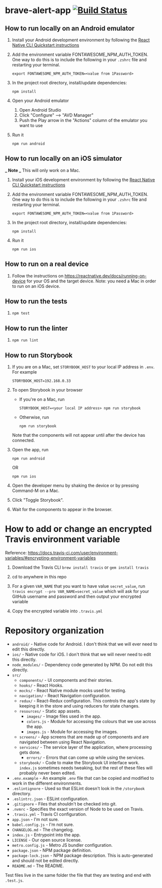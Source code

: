 # brave-alert-app [![Build Status](https://travis-ci.com/bravetechnologycoop/brave-alert-app.svg?branch=main)](https://travis-ci.com/bravetechnologycoop/brave-alert-app)

## How to run locally on an Android emulator

1. Install your Android development environment by following the [React Native CLI Quickstart instructions](https://reactnative.dev/docs/environment-setup)

1. Add the environment variable FONTAWESOME_NPM_AUTH_TOKEN.
   One way to do this is to include the following in your `.zshrc` file and restarting your terminal.

   ```
   export FONTAWESOME_NPM_AUTH_TOKEN=<value from 1Password>
   ```

1. In the project root directory, install/update dependencies:

   ```
   npm install
   ```

1. Open your Android emulator

   1. Open Android Studio
   1. Click "Configure" --> "AVD Manager"
   1. Push the Play arrow in the "Actions" column of the emulator you want to use

1. Run it

   ```
   npm run android
   ```

## How to run locally on an iOS simulator

**_ Note _** This will only work on a Mac.

1. Install your iOS development environment by following the [React Native CLI Quickstart instructions](https://reactnative.dev/docs/environment-setup)

1. Add the environment variable FONTAWESOME_NPM_AUTH_TOKEN.
   One way to do this is to include the following in your `.zshrc` file and restarting your terminal.

   ```
   export FONTAWESOME_NPM_AUTH_TOKEN=<value from 1Password>
   ```

1. In the project root directory, install/update dependencies:

   ```
   npm install
   ```

1. Run it

   ```
   npm run ios
   ```

## How to run on a real device

1. Follow the instructions on https://reactnative.dev/docs/running-on-device
   for your OS and the target device. Note: you need a Mac in order to run on
   an iOS device.

## How to run the tests

1. ```
   npm test
   ```

## How to run the linter

1. ```
   npm run lint
   ```

## How to run Storybook

1. If you are on a Mac, set `STORYBOOK_HOST` to your local IP address in `.env`. For example

   ```
   STORYBOOK_HOST=192.168.0.33
   ```

1. To open Storybook in your browser

   - If you're on a Mac, run

     ```
     STORYBOOK_HOST=<your local IP address> npm run storybook
     ```

   - Otherwise, run

     ```
     npm run storybook
     ```

   Note that the components will not appear until after the device has connected.

1. Open the app, run

   ```
   npm run android
   ```

   OR

   ```
   npm run ios
   ```

1. Open the developer menu by shaking the device or by pressing Command-M on a Mac.

1. Click "Toggle Storybook".

1. Wait for the components to appear in the browser.

# How to add or change an encrypted Travis environment variable

Reference: https://docs.travis-ci.com/user/environment-variables/#encrypting-environment-variables

1. Download the Travis CLI `brew install travis` or `gem install travis`

1. cd to anywhere in this repo

1. For a given `VAR_NAME` that you want to have value `secret_value`, run
   `travis encrypt --pro VAR_NAME=secret_value`
   which will ask for your GitHub username and password and then
   output your encrypted variable

1. Copy the encrypted variable into `.travis.yml`

# Repository organization

- `android/` - Native code for Android. I don't think that we will ever need to edit this directly.
- `ios/` - Native code for iOS. I don't think that we will never need to edit this directly.
- `node_modules/` - Dependency code generated by NPM. Do not edit this directly.
- `src/`
  - `components/` - UI components and their stories.
  - `hooks/` - React Hooks.
  - `mocks/` - React Native module mocks used for testing.
  - `navigation/` - React Navigation configuration.
  - `redux/` - React-Redux configuration. This controls the app's state by keeping it in the store
    and using reducers for state changes.
  - `resources/` - Static app assets.
    - `images/` - Image files used in the app.
    - `colors.js` - Module for accessing the colours that we use across the app.
    - `images.js` - Module for accessing the images.
  - `screens/` - App screens that are made up of components and are navigated between using
    React Navigation.
  - `services/` - The service layer of the application, where processing gets done.
    - `errors/` - Errors that can come up while using the services.
  - `storybook/` - Code to make the Storybook UI interface work. `index.js` sometimes needs
    tweaking, but the rest of these files will probably never been edited.
- `.env.example` - An example `.env` file that can be copied and modified to work in
  the different environments.
- `.eslintignore` - Used so that ESLint doesn't look in the `/storybook` directory.
- `.eslintrc.json` - ESLint configuration.
- `.gitignore` - Files that shouldn't be checked into git.
- `.nvmrc` - Specifies the exact version of Node to be used on Travis.
- `.travis.yml` - Travis CI configuration.
- `app.json` - I'm not sure.
- `babel.config.js` - I'm not sure.
- `CHANGELOG.md` - The changelog.
- `index.js` - Entrypoint into the app.
- `LICENSE` - Our open source license.
- `metro.config.js` - Metro JS bundler configuration.
- `package.json` - NPM package definition.
- `package-lock.json` - NPM package description. This is auto-generated and should not be
  edited directly.
- `README.md` - The README.

Test files live in the same folder the file that they are testing and end with `.test.js`.
